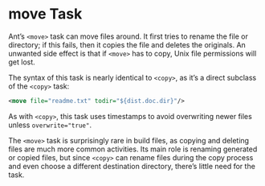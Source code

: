 # move Task

Ant’s `<move>` task can move files around. It first tries to rename the file or directory; if this fails, then it copies the file and deletes the originals. An unwanted side effect is that if `<move>` has to copy, Unix file permissions will get lost.

The syntax of this task is nearly identical to `<copy>`, as it’s a direct subclass of the `<copy>` task:

```xml
<move file="readme.txt" todir="${dist.doc.dir}"/>
```

As with `<copy>`, this task uses timestamps to avoid overwriting newer files unless `overwrite="true"`.

The `<move>` task is surprisingly rare in build files, as copying and deleting files are much more common activities. Its main role is renaming generated or copied files, but since `<copy>` can rename files during the copy process and even choose a different destination directory, there’s little need for the task.
